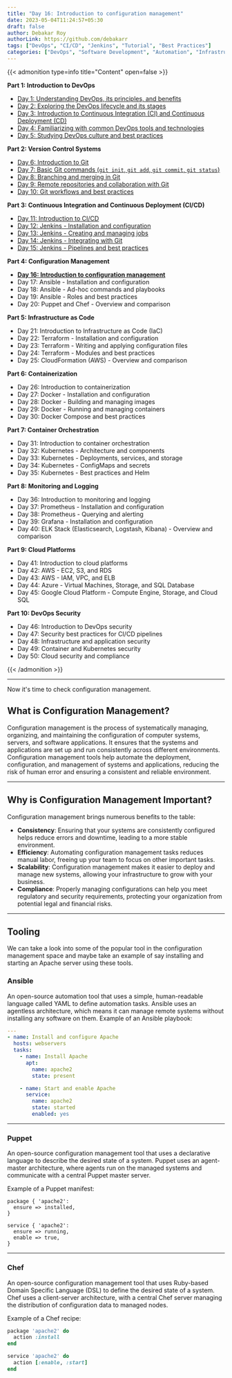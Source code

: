 ```yaml
---
title: "Day 16: Introduction to configuration management"
date: 2023-05-04T11:24:57+05:30
draft: false
author: Debakar Roy
authorLink: https://github.com/debakarr
tags: ["DevOps", "CI/CD", "Jenkins", "Tutorial", "Best Practices"] 
categories: ["DevOps", "Software Development", "Automation", "Infrastructure", "Jenkins"]
---
```


{{< admonition type=info title="Content" open=false >}}

**Part 1: Introduction to DevOps**

*   [Day 1: Understanding DevOps, its principles, and benefits](day1-devops)
*   [Day 2: Exploring the DevOps lifecycle and its stages](/posts/devops/day2-devops)
*   [Day 3: Introduction to Continuous Integration (CI) and Continuous Deployment (CD)](/posts/devops/day3-devops)
*   [Day 4: Familiarizing with common DevOps tools and technologies](/posts/devops/day4-devops)
*   [Day 5: Studying DevOps culture and best practices](/posts/devops/day5-devops)

**Part 2: Version Control Systems**

*   [Day 6: Introduction to Git](/posts/devops/day6-devops)
*   [Day 7: Basic Git commands (`git init`, `git add`, `git commit`, `git status`)](/posts/devops/day7-devops)
*   [Day 8: Branching and merging in Git](/posts/devops/day8-devops)
*   [Day 9: Remote repositories and collaboration with Git](/posts/devops/day9-devops)
*   [Day 10: Git workflows and best practices](/posts/devops/day10-devops)

**Part 3: Continuous Integration and Continuous Deployment (CI/CD)**

*   [Day 11: Introduction to CI/CD](/posts/devops/day11-devops)
*   [Day 12: Jenkins - Installation and configuration](/posts/devops/day12-devops)
*   [Day 13: Jenkins - Creating and managing jobs](/posts/devops/day13-devops)
*   [Day 14: Jenkins - Integrating with Git](/posts/devops/day14-devops)
*   [Day 15: Jenkins - Pipelines and best practices](/posts/devops/day15-devops)

**Part 4: Configuration Management**

*   **[Day 16: Introduction to configuration management](/posts/devops/day16-devops)**
*   Day 17: Ansible - Installation and configuration
*   Day 18: Ansible - Ad-hoc commands and playbooks
*   Day 19: Ansible - Roles and best practices
*   Day 20: Puppet and Chef - Overview and comparison

**Part 5: Infrastructure as Code**

*   Day 21: Introduction to Infrastructure as Code (IaC)
*   Day 22: Terraform - Installation and configuration
*   Day 23: Terraform - Writing and applying configuration files
*   Day 24: Terraform - Modules and best practices
*   Day 25: CloudFormation (AWS) - Overview and comparison

**Part 6: Containerization**

*   Day 26: Introduction to containerization
*   Day 27: Docker - Installation and configuration
*   Day 28: Docker - Building and managing images
*   Day 29: Docker - Running and managing containers
*   Day 30: Docker Compose and best practices

**Part 7: Container Orchestration**

*   Day 31: Introduction to container orchestration
*   Day 32: Kubernetes - Architecture and components
*   Day 33: Kubernetes - Deployments, services, and storage
*   Day 34: Kubernetes - ConfigMaps and secrets
*   Day 35: Kubernetes - Best practices and Helm

**Part 8: Monitoring and Logging**

*   Day 36: Introduction to monitoring and logging
*   Day 37: Prometheus - Installation and configuration
*   Day 38: Prometheus - Querying and alerting
*   Day 39: Grafana - Installation and configuration
*   Day 40: ELK Stack (Elasticsearch, Logstash, Kibana) - Overview and comparison

**Part 9: Cloud Platforms**

*   Day 41: Introduction to cloud platforms
*   Day 42: AWS - EC2, S3, and RDS
*   Day 43: AWS - IAM, VPC, and ELB
*   Day 44: Azure - Virtual Machines, Storage, and SQL Database
*   Day 45: Google Cloud Platform - Compute Engine, Storage, and Cloud SQL

**Part 10: DevOps Security**

*   Day 46: Introduction to DevOps security
*   Day 47: Security best practices for CI/CD pipelines
*   Day 48: Infrastructure and application security
*   Day 49: Container and Kubernetes security
*   Day 50: Cloud security and compliance

{{< /admonition >}}

---

Now it's time to check configuration management.

## What is Configuration Management?

Configuration management is the process of systematically managing, organizing, and maintaining the configuration of computer systems, servers, and software applications. It ensures that the systems and applications are set up and run consistently across different environments. Configuration management tools help automate the deployment, configuration, and management of systems and applications, reducing the risk of human error and ensuring a consistent and reliable environment.

---

## Why is Configuration Management Important?
Configuration management brings numerous benefits to the table:

- **Consistency**: Ensuring that your systems are consistently configured helps reduce errors and downtime, leading to a more stable environment.
- **Efficiency**: Automating configuration management tasks reduces manual labor, freeing up your team to focus on other important tasks.
- **Scalability**: Configuration management makes it easier to deploy and manage new systems, allowing your infrastructure to grow with your business.
- **Compliance**: Properly managing configurations can help you meet regulatory and security requirements, protecting your organization from potential legal and financial risks.

---

## Tooling

We can take a look into some of the popular tool in the configuration management space and maybe take an example of say installing and starting an Apache server using these tools.

### Ansible

An open-source automation tool that uses a simple, human-readable language called YAML to define automation tasks. Ansible uses an agentless architecture, which means it can manage remote systems without installing any software on them.
Example of an Ansible playbook:

```yaml
---
- name: Install and configure Apache
  hosts: webservers
  tasks:
    - name: Install Apache
      apt:
        name: apache2
        state: present

    - name: Start and enable Apache
      service:
        name: apache2
        state: started
        enabled: yes
```

---

### Puppet

An open-source configuration management tool that uses a declarative language to describe the desired state of a system. Puppet uses an agent-master architecture, where agents run on the managed systems and communicate with a central Puppet master server.

Example of a Puppet manifest:

```puppet
package { 'apache2':
  ensure => installed,
}

service { 'apache2':
  ensure => running,
  enable => true,
}
```

---

### Chef

An open-source configuration management tool that uses Ruby-based Domain Specific Language (DSL) to define the desired state of a system. Chef uses a client-server architecture, with a central Chef server managing the distribution of configuration data to managed nodes.

Example of a Chef recipe:

```Ruby
package 'apache2' do
  action :install
end

service 'apache2' do
  action [:enable, :start]
end
```
